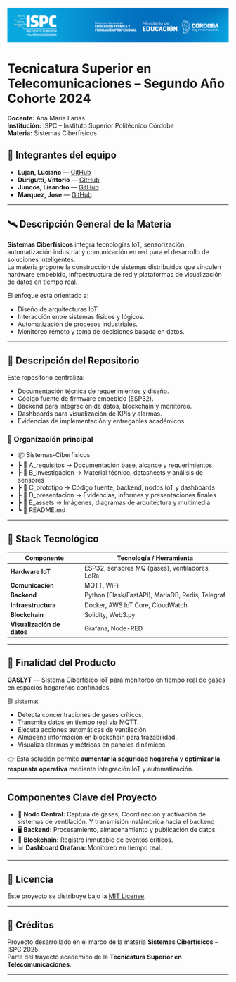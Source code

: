 ![Banner ISPC](./E%20assets/Material%20de%20Referencia/ISPClogo.png)

# Tecnicatura Superior en Telecomunicaciones – Segundo Año Cohorte 2024

**Docente:** Ana María Farias  
**Institución:** ISPC – Instituto Superior Politécnico Córdoba  
**Materia:** Sistemas Ciberfísicos

## 👥 Integrantes del equipo

- **Lujan, Luciano** — [GitHub](https://github.com/lucianoilujan)  
- **Durigutti, Vittorio** — [GitHub](https://github.com/vittoriodurigutti)  
- **Juncos, Lisandro** — [GitHub](https://github.com/Lisandro-05)  
- **Marquez, Jose** — [GitHub](https://github.com/marquezjose)

---

## 🛰️ Descripción General de la Materia

**Sistemas Ciberfísicos** integra tecnologías IoT, sensorización, automatización industrial y comunicación en red para el desarrollo de soluciones inteligentes.  
La materia propone la construcción de sistemas distribuidos que vinculen hardware embebido, infraestructura de red y plataformas de visualización de datos en tiempo real.

El enfoque está orientado a:
- Diseño de arquitecturas IoT.
- Interacción entre sistemas físicos y lógicos.
- Automatización de procesos industriales.
- Monitoreo remoto y toma de decisiones basada en datos.

---

## 📁 Descripción del Repositorio

Este repositorio centraliza:
- Documentación técnica de requerimientos y diseño.  
- Código fuente de firmware embebido (ESP32).  
- Backend para integración de datos, blockchain y monitoreo.  
- Dashboards para visualización de KPIs y alarmas.  
- Evidencias de implementación y entregables académicos.

### 🧭 Organización principal

- 📦 Sistemas-Ciberfisicos
- ┣ 📂 A_requisitos → Documentación base, alcance y requerimientos
- ┣ 📂 B_investigacion → Material técnico, datasheets y análisis de sensores
- ┣ 📂 C_prototipo → Código fuente, backend, nodos IoT y dashboards
- ┣ 📂 D_presentacion → Evidencias, informes y presentaciones finales
- ┣ 📂 E_assets → Imágenes, diagramas de arquitectura y multimedia
- ┗ 📜 README.md

---

## 🧰 Stack Tecnológico

| Componente                     | Tecnología / Herramienta                    |
|----------------------------------|---------------------------------------------|
| **Hardware IoT**                | ESP32, sensores MQ (gases), ventiladores, LoRa |
| **Comunicación**                | MQTT, WiFi                            |
| **Backend**                     | Python (Flask/FastAPI), MariaDB, Redis, Telegraf |
| **Infraestructura**            | Docker, AWS IoT Core, CloudWatch            |
| **Blockchain**                  | Solidity, Web3.py                           |
| **Visualización de datos**     | Grafana, Node-RED                           |                   |

---

## 🎯 Finalidad del Producto

**GASLYT** — Sistema Ciberfísico IoT para monitoreo en tiempo real de gases en espacios hogareños confinados.  

El sistema:
- Detecta concentraciones de gases críticos.  
- Transmite datos en tiempo real vía MQTT.  
- Ejecuta acciones automáticas de ventilación.  
- Almacena información en blockchain para trazabilidad.  
- Visualiza alarmas y métricas en paneles dinámicos.

👉 Esta solución permite **aumentar la seguridad hogareña** y **optimizar la respuesta operativa** mediante integración IoT y automatización.

---

## Componentes Clave del Proyecto

- 🧠 **Nodo Central:** Captura de gases, Coordinación y activación de sistemas de ventilación. Y transmisión inalámbrica hacia el backend
- 🖥️ **Backend:** Procesamiento, almacenamiento y publicación de datos.  
- 🔗 **Blockchain:** Registro inmutable de eventos críticos.  
- 📊 **Dashboard Grafana:** Monitoreo en tiempo real.  

---

## 📜 Licencia

Este proyecto se distribuye bajo la [MIT License](./LICENSE).

---

## 🧭 Créditos

Proyecto desarrollado en el marco de la materia **Sistemas Ciberfísicos** – ISPC 2025.  
Parte del trayecto académico de la **Tecnicatura Superior en Telecomunicaciones**.

---
